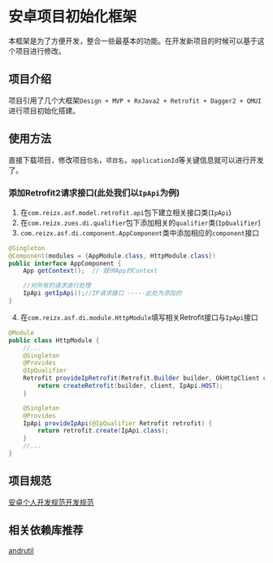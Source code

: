 # 安卓项目初始化框架
本框架是为了方便开发，整合一些最基本的功能。在开发新项目的时候可以基于这个项目进行修改。

## 项目介绍
项目引用了几个大框架`Design + MVP + RxJava2 + Retrofit + Dagger2 + QMUI`进行项目初始化搭建。

## 使用方法
直接下载项目，修改项目`包名`，`项目名`，`applicationId`等关键信息就可以进行开发了。

### 添加Retrofit2请求接口(此处我们以`IpApi`为例)
1. 在`com.reizx.asf.model.retrofit.api`包下建立相关接口类(`IpApi`)
2. 在`com.reizx.zues.di.qualifier`包下添加相关的`qualifier`类(`IpQualifier`)
3. `com.reizx.asf.di.component.AppComponent`类中添加相应的`component`接口
```java
@Singleton
@Component(modules = {AppModule.class, HttpModule.class})
public interface AppComponent {
    App getContext();  // 提供App的Context

    //对所有的请求进行处理
    IpApi getIpApi();//IP请求接口 -----此处为添加的
}
```
4. 在`com.reizx.asf.di.module.HttpModule`填写相关Retrofit接口与`IpApi`接口
```java
@Module
public class HttpModule {
    //...
    @Singleton
    @Provides
    @IpQualifier
    Retrofit provideIpRetrofit(Retrofit.Builder builder, OkHttpClient client) {
        return createRetrofit(builder, client, IpApi.HOST);
    }

    @Singleton
    @Provides
    IpApi provideIpApi(@IpQualifier Retrofit retrofit) {
        return retrofit.create(IpApi.class);
    }
    //...
}
```

## 项目规范
[安卓个人开发规范开发规范](https://kigkrazy.github.io/android/2018/01/11/android-develop-framework/)

## 相关依赖库推荐
[andrutil](https://github.com/kigkrazy/andrutil)  